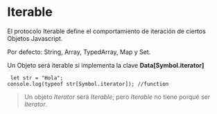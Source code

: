 # Iterable
El protocolo Iterable define el comportamiento de iteración de ciertos Objetos Javascript.

Por defecto: String, Array, TypedArray, Map y Set.

Un Objeto será iterable si implementa la clave **Data[Symbol.iterator]**
<code><pre>
let str = "Hola";
console.log(typeof str[Symbol.iterator]); //function
</pre></code>

> Un objeto *Iterator* será *Iterable*; pero *Iterable* no tiene porqué ser *Iterator*.
